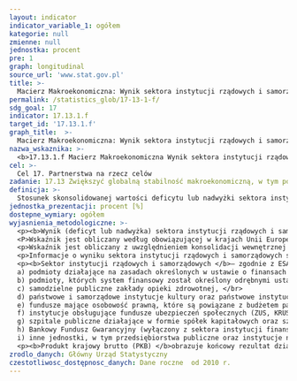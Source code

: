```yaml
---
layout: indicator
indicator_variable_1: ogółem
kategorie: null
zmienne: null
jednostka: procent
pre: 1
graph: longitudinal
source_url: 'www.stat.gov.pl'
title: >-
  Macierz Makroekonomiczna: Wynik sektora instytucji rządowych i samorządowych w relacji do PKB
permalink: /statistics_glob/17-13-1-f/
sdg_goal: 17
indicator: 17.13.1.f
target_id: '17.13.1.f'
graph_title:  >-
  Macierz Makroekonomiczna: Wynik sektora instytucji rządowych i samorządowych w relacji do PKB
nazwa_wskaznika: >-
  <b>17.13.1.f Macierz Makroekonomiczna Wynik sektora instytucji rządowych i samorządowych w relacji do PKB</b>
cel: >-
  Cel 17. Partnerstwa na rzecz celów
zadanie: 17.13 Zwiększyć globalną stabilność makroekonomiczną, w tym poprzez koordynację i spójność polityk
definicja: >-
  Stosunek skonsolidowanej wartości deficytu lub nadwyżki sektora instytucji rządowych i samorządowych w danym roku do wartości nominalnej produktu krajowego brutto w tym samym roku, wyrażony procentowo.
jednostka_prezentacji: procent [%]
dostepne_wymiary: ogółem
wyjasnienia_metodologiczne: >-
  <p><b>Wynik (deficyt lub nadwyżka) sektora instytucji rządowych i samorządowych </b>jest to jego zadłużenie lub wierzytelności netto, skorygowane o przepływy odsetkowe od transakcji pochodnymi instrumentami finansowymi swap (swap-y to umowy kontraktowe pomiędzy dwiema lub więcej stronami, które zgadzają się dokonać wymiany przyszłych strumieni płatności, związanych zwykle z instrumentami dłużnymi lub walutami obcymi, na wcześniej ustalonych zasadach).</p>
  <P>Wskaźnik jest obliczany według obowiązującej w krajach Unii Europejskiej metodologii ESA 2010 (European System of National and Regional Accounts), wprowadzonej rozporządzeniem Parlamentu Europejskiego i Rady (UE) nr 549/2013 z 21 maja 2013 r. ESA 2010 w zakresie definicji, zasad, zapisów księgowych i klasyfikacji jest generalnie zgodny z międzynarodowym systemem rachunków narodowych – 2008 SNA (System of National Accounts of United Nations). Różnice pomiędzy ESA a SNA (dotyczące głównie sposobu prezentacji rachunków) wynikają ze specyfiki wykorzystania systemu rachunków w UE, która wymaga większej precyzji w definicjach i w zasadach księgowych.</p>
  <p>Wskaźnik jest obliczany z uwzględnieniem konsolidacji wewnętrznej w ramach sektora instytucji rządowych i samorządowych, co wiąże się z wyeliminowaniem transferów wewnątrz sektora. Ujęcie to eliminuje wielokrotne liczenie niektórych wielkości i zapewnia poprawne wyliczenie wyniku całego sektora, gdyż pomija zadłużenie lub wierzytelności instytucji rządowych i samorządowych wobec podmiotów zaliczanych do tego samego sektora.</p>
  <p>Informacje o wyniku sektora instytucji rządowych i samorządowych są spójne z danymi opracowanymi zgodnie z rozporządzeniem Rady (WE) nr 479/2009 z 25 maja 2009 r. o stosowaniu Protokołu w sprawie procedury dotyczącej nadmiernego deficytu (EDP – Excessive Deficit Procedure) załączonego do Traktatu ustanawiającego Wspólnotę Europejską, z późniejszymi zmianami.</p>
  <p><b>Sektor instytucji rządowych i samorządowych </b>– zgodnie z ESA 2010 – obejmuje następujące podmioty gospodarki narodowej:</br>
  a) podmioty działające na zasadach określonych w ustawie o finansach publicznych (jednostki budżetowe, fundusze celowe, a od 2010 r. także samorządowe zakłady budżetowe, agencje wykonawcze i instytucje gospodarki budżetowej oraz działające do 2005 r. środki specjalne jednostek budżetowych, w latach 2005–2010 – rachunek dochodów własnych jednostek budżetowych oraz do 2010 r. – zakłady budżetowe i gospodarstwa pomocnicze jednostek budżetowych, łącznie z prowadzącymi działalność gospodarczą, oraz fundusze motywacyjne), </br>
  b) podmioty, których system finansowy został określony odrębnymi ustawami, a których podstawowym źródłem finansowania są dotacje z budżetu państwa (publiczne szkoły wyższe, Polska Akademia Nauk i tworzone przez nią jednostki organizacyjne, Krajowy Fundusz Drogowy oraz inne fundusze zarządzane przez Bank Gospodarstwa Krajowego, jednostki doradztwa rolniczego oraz agencje rządowe), </br>
  c) samodzielne publiczne zakłady opieki zdrowotnej, </br>
  d) państwowe i samorządowe instytucje kultury oraz państwowe instytucje filmowe, </br>
  e) fundusze mające osobowość prawną, które są powiązane z budżetem państwa lub z budżetami jednostek samorządu terytorialnego, </br>
  f) instytucje obsługujące fundusze ubezpieczeń społecznych (ZUS, KRUS) wraz z zarządzanymi przez nie funduszami oraz Narodowy Fundusz Zdrowia (w okresie 1 I 1999 r. – 31 III 2003 r. – kasy chorych), </br>
  g) szpitale publiczne działające w formie spółek kapitałowych oraz szpitale działające w formie instytutów badawczych (wyłączone z sektora przedsiębiorstw niefinansowych), </br>
  h) Bankowy Fundusz Gwarancyjny (wyłączony z sektora instytucji finansowych), </br>
  i) inne jednostki, w tym przedsiębiorstwa publiczne oraz instytucje niekomercyjne spełniające kryteria ESA 2010 w zakresie klasyfikacji do sektora instytucji rządowych i samorządowych.</p>
  <p><b>Produkt krajowy brutto (PKB) </b>obrazuje końcowy rezultat działalności wszystkich podmiotów gospodarki narodowej (jednostek będących rezydentami) w danym roku. Szczegółową definicję i metodologię obliczania PKB określa rozporządzenie Parlamentu Europejskiego i Rady (UE) nr 549/2013 z 21 maja 2013 r. w sprawie europejskiego systemu rachunków narodowych i regionalnych w Unii Europejskiej (ESA 2010).</p>
zrodlo_danych: Główny Urząd Statystyczny
czestotliwosc_dostępnosc_danych: Dane roczne  od 2010 r.
---
```

